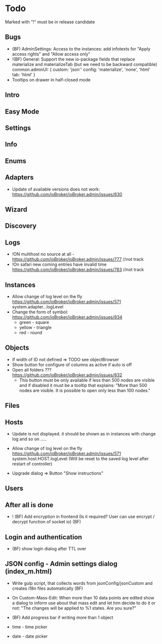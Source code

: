 # Todo

Marked with "!" must be in release candidate

## Bugs
- (BF) AdminSettings: Access to the instances: add infotexts for "Apply access rights" and "Allow access only"
- !(BF) General: Support the new io-package fields that replace materialize and materializeTab (but we need to be backward compatible)
  common.adminUI: {
    custom: 'json''
    config: 'materialize', 'none', 'html'
    tab: 'html'
  }
- Tooltips on drawer in half-closed mode  

## Intro

## Easy Mode

## Settings

## Info

## Enums

## Adapters
- Update of available versions does not work: https://github.com/ioBroker/ioBroker.admin/issues/830


## Wizard

## Discovery
## Logs
- !ON multihost no source at all - https://github.com/ioBroker/ioBroker.admin/issues/777 //not track
- !On safari new coming entries have invalid time https://github.com/ioBroker/ioBroker.admin/issues/783 //not track

## Instances
- Allow change of log level on the fly https://github.com/ioBroker/ioBroker.admin/issues/571 system.adapter.<adaptername>.<instance>.logLevel
- Change the form of symbol: https://github.com/ioBroker/ioBroker.admin/issues/834
  - green - square
  - yellow - triangle
  - red - round

## Objects
- If width of ID not defined => TODO see objectBrowser
- Show button for configure of columns as active if auto is off
- Open all folders ??? https://github.com/ioBroker/ioBroker.admin/issues/832
  - This button must be only available if less than 500 nodes are visible and if disabled
    it must be a tooltip that explains: "More than 500 nodes are visible. It is possible to open only less than 100 nodes."

## Files

## Hosts
- Update is not displayed. it should be shown as in instances with change log and so on .....

- Allow change of log level on the fly https://github.com/ioBroker/ioBroker.admin/issues/571 system.host.HOST.logLevel (Will be reset to the saved log level after restart of controller)

- Upgrade dialog => Button "Show instructions"


## Users

## After all is done
- ! (BF) Add encryption in frontend (Is it required? User can use encrypt / decrypt function of socket io) (BF)

## Login and authentication
- (BF) show login dialog after TTL over

## JSON config - Admin settings dialog (index_m.html)
- Write gulp script, that collects words from jsonConfig/jsonCustom and creates i18n files automatically (BF)

- On Custom-Mass-Edit: When more than 10 data points are edited show a dialog to inform use about that mass edit and let him decide to do it or not: "The changes will be applied to %1 states. Are you sure?"
- (BF) Add progress bar if writing more than 1 object
- time - time picker
- date - date picker